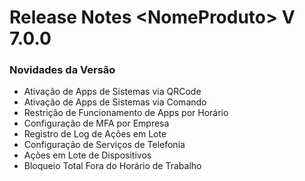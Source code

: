 # Release Notes \<NomeProduto> V 7.0.0

### Novidades da Versão

* Ativação de Apps de Sistemas via QRCode
* Ativação de Apps de Sistemas via Comando
* Restrição de Funcionamento de Apps por Horário
* Configuração de MFA por Empresa
* Registro de Log de Ações em Lote
* Configuração de Serviços de Telefonia
* Ações em Lote de Dispositivos
* Bloqueio Total Fora do Horário de Trabalho
